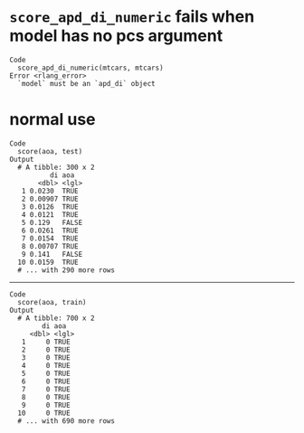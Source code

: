 # `score_apd_di_numeric` fails when model has no pcs argument

    Code
      score_apd_di_numeric(mtcars, mtcars)
    Error <rlang_error>
      `model` must be an `apd_di` object

# normal use

    Code
      score(aoa, test)
    Output
      # A tibble: 300 x 2
              di aoa  
           <dbl> <lgl>
       1 0.0230  TRUE 
       2 0.00907 TRUE 
       3 0.0126  TRUE 
       4 0.0121  TRUE 
       5 0.129   FALSE
       6 0.0261  TRUE 
       7 0.0154  TRUE 
       8 0.00707 TRUE 
       9 0.141   FALSE
      10 0.0159  TRUE 
      # ... with 290 more rows

---

    Code
      score(aoa, train)
    Output
      # A tibble: 700 x 2
            di aoa  
         <dbl> <lgl>
       1     0 TRUE 
       2     0 TRUE 
       3     0 TRUE 
       4     0 TRUE 
       5     0 TRUE 
       6     0 TRUE 
       7     0 TRUE 
       8     0 TRUE 
       9     0 TRUE 
      10     0 TRUE 
      # ... with 690 more rows

